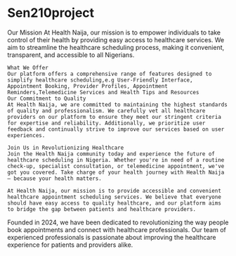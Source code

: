 # Sen210project
Our Mission
    At Health Naija, our mission is to empower individuals to take control of their health by providing easy access to healthcare services. We aim to streamline the healthcare scheduling process, making it convenient, transparent, and accessible to all Nigerians.
    
    What We Offer
    Our platform offers a comprehensive range of features designed to simplify healthcare scheduling,e.g User-Friendly Interface, Appointment Booking, Provider Profiles, Appointment Reminders,Telemedicine Services and Health Tips and Resources
    Our Commitment to Quality
    At Health Naija, we are committed to maintaining the highest standards of quality and professionalism. We carefully vet all healthcare providers on our platform to ensure they meet our stringent criteria for expertise and reliability. Additionally, we prioritize user feedback and continually strive to improve our services based on user experiences.
    
    Join Us in Revolutionizing Healthcare
    Join the Health Naija community today and experience the future of healthcare scheduling in Nigeria. Whether you're in need of a routine check-up, specialist consultation, or telemedicine appointment, we've got you covered. Take charge of your health journey with Health Naija – because your health matters.
    
    At Health Naija, our mission is to provide accessible and convenient healthcare appointment scheduling services. We believe that everyone should have easy access to quality healthcare, and our platform aims to bridge the gap between patients and healthcare providers.
Founded in 2024, we have been dedicated to revolutionizing the way people book appointments and connect with healthcare professionals. Our team of experienced professionals is passionate about improving the healthcare experience for patients and providers alike.
